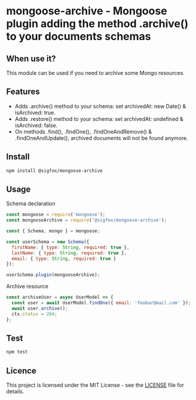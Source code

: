# mongoose-archive - Mongoose plugin adding the method .archive() to your documents schemas

## When use it?

This module can be used if you need to archive some Mongo resources.

## Features

- Adds .archive() method to your schema: set archivedAt: new Date() & isArchived: true.
- Adds .restore() method to your schema: set archivedAt: undefined & isArchived: false.
- On methods .find(), .findOne(), .findOneAndRemove() & .findOneAndUpdate(), archived documents will not be found anymore.

## Install

```bash
npm install @sigfox/mongoose-archive
```

## Usage

Schema declaration

```javascript
const mongoose = require('mongoose');
const mongooseArchive = require('@sigfox/mongoose-archive');

const { Schema, mongo } = mongoose;

const userSchema = new Schema({
  firstName: { type: String, required: true },
  lastName: { type: String, required: true },
  email: { type: String, required: true }
});

userSchema.plugin(mongooseArchive);
```

Archive resource

```javascript
const archiveUser = async UserModel => {
  const user = await UserModel.findOne({ email: 'foobar@mail.com' });
  await user.archive();
  ctx.status = 204;
};
```

## Test

```bash
npm test
```

## Licence

This project is licensed under the MIT License - see the [LICENSE](https://gitlab.partners.sigfox.com/sigfox/flive-app/blob/master/LICENSE) file for details.
